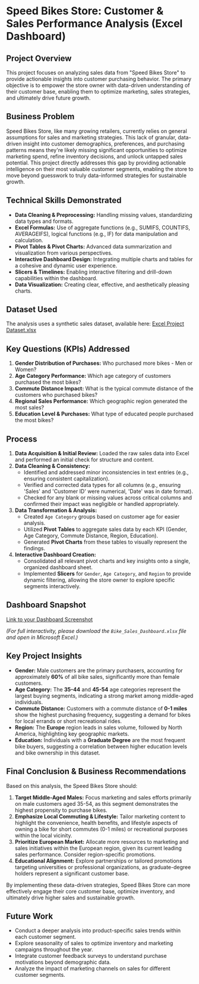 # Speed Bikes Store: Customer & Sales Performance Analysis (Excel Dashboard)



## Project Overview

This project focuses on analyzing sales data from "Speed Bikes Store" to provide actionable insights into customer purchasing behavior. The primary objective is to empower the store owner with data-driven understanding of their customer base, enabling them to optimize marketing, sales strategies, and ultimately drive future growth.

## Business Problem

Speed Bikes Store, like many growing retailers, currently relies on general assumptions for sales and marketing strategies. This lack of granular, data-driven insight into customer demographics, preferences, and purchasing patterns means they're likely missing significant opportunities to optimize marketing spend, refine inventory decisions, and unlock untapped sales potential. This project directly addresses this gap by providing actionable intelligence on their most valuable customer segments, enabling the store to move beyond guesswork to truly data-informed strategies for sustainable growth.

## Technical Skills Demonstrated

* **Data Cleaning & Preprocessing:** Handling missing values, standardizing data types and formats.
* **Excel Formulas:** Use of aggregate functions (e.g., SUMIFS, COUNTIFS, AVERAGEIFS), logical functions (e.g., IF) for data manipulation and calculation.
* **Pivot Tables & Pivot Charts:** Advanced data summarization and visualization from various perspectives.
* **Interactive Dashboard Design:** Integrating multiple charts and tables for a cohesive and dynamic user experience.
* **Slicers & Timelines:** Enabling interactive filtering and drill-down capabilities within the dashboard.
* **Data Visualization:** Creating clear, effective, and aesthetically pleasing charts.

## Dataset Used

The analysis uses a synthetic sales dataset, available here:
[Excel Project Dataset.xlsx](https://github.com/Fareeth6272/Data-Analytics-Portfolio/blob/main/Excel%20Project%20Dataset.xlsx)

## Key Questions (KPIs) Addressed

1.  **Gender Distribution of Purchases:** Who purchased more bikes - Men or Women?
2.  **Age Category Performance:** Which age category of customers purchased the most bikes?
3.  **Commute Distance Impact:** What is the typical commute distance of the customers who purchased bikes?
4.  **Regional Sales Performance:** Which geographic region generated the most sales?
5.  **Education Level & Purchases:** What type of educated people purchased the most bikes?

## Process

1.  **Data Acquisition & Initial Review:** Loaded the raw sales data into Excel and performed an initial check for structure and content.
2.  **Data Cleaning & Consistency:**
    * Identified and addressed minor inconsistencies in text entries (e.g., ensuring consistent capitalization).
    * Verified and corrected data types for all columns (e.g., ensuring 'Sales' and 'Customer ID' were numerical, 'Date' was in date format).
    * Checked for any blank or missing values across critical columns and confirmed their impact was negligible or handled appropriately.
3.  **Data Transformation & Analysis:**
    * Created `Age Category` groups based on customer age for easier analysis.
    * Utilized **Pivot Tables** to aggregate sales data by each KPI (Gender, Age Category, Commute Distance, Region, Education).
    * Generated **Pivot Charts** from these tables to visually represent the findings.
4.  **Interactive Dashboard Creation:**
    * Consolidated all relevant pivot charts and key insights onto a single, organized dashboard sheet.
    * Implemented **Slicers** for `Gender`, `Age Category`, and `Region` to provide dynamic filtering, allowing the store owner to explore specific segments interactively.

## Dashboard Snapshot

[Link to your Dashboard Screenshot](https://github.com/Fareeth6272/Data-Analytics-Portfolio/blob/main/Bike%20Sales%20Dashboard.png)

*(For full interactivity, please download the `Bike_Sales_Dashboard.xlsx` file and open in Microsoft Excel.)*

## Key Project Insights

* **Gender:** Male customers are the primary purchasers, accounting for approximately **60%** of all bike sales, significantly more than female customers.
* **Age Category:** The **35-44** and **45-54** age categories represent the largest buying segments, indicating a strong market among middle-aged individuals.
* **Commute Distance:** Customers with a commute distance of **0-1 miles** show the highest purchasing frequency, suggesting a demand for bikes for local errands or short recreational rides.
* **Region:** The **Europe** region leads in sales volume, followed by North America, highlighting key geographic markets.
* **Education:** Individuals with a **Graduate Degree** are the most frequent bike buyers, suggesting a correlation between higher education levels and bike ownership in this dataset.

## Final Conclusion & Business Recommendations

Based on this analysis, the Speed Bikes Store should:

1.  **Target Middle-Aged Males:** Focus marketing and sales efforts primarily on male customers aged 35-54, as this segment demonstrates the highest propensity to purchase bikes.
2.  **Emphasize Local Commuting & Lifestyle:** Tailor marketing content to highlight the convenience, health benefits, and lifestyle aspects of owning a bike for short commutes (0-1 miles) or recreational purposes within the local vicinity.
3.  **Prioritize European Market:** Allocate more resources to marketing and sales initiatives within the European region, given its current leading sales performance. Consider region-specific promotions.
4.  **Educational Alignment:** Explore partnerships or tailored promotions targeting universities or professional organizations, as graduate-degree holders represent a significant customer base.

By implementing these data-driven strategies, Speed Bikes Store can more effectively engage their core customer base, optimize inventory, and ultimately drive higher sales and sustainable growth.

## Future Work

* Conduct a deeper analysis into product-specific sales trends within each customer segment.
* Explore seasonality of sales to optimize inventory and marketing campaigns throughout the year.
* Integrate customer feedback surveys to understand purchase motivations beyond demographic data.
* Analyze the impact of marketing channels on sales for different customer segments.
